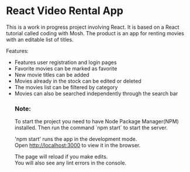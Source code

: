 <h1>React Video Rental App</h1>

This is a work in progress project involving React. It is based on a React tutorial called coding with Mosh.
The product is an app for renting movies with an editable list of titles.

Features:
<ul>
  <li>Features user registration and login pages</li>

<li>Favorite movies can be marked as favorite</li>
<li>New movie titles can be added</li>
<li>Movies already in the stock can be edited or deleted</li>
<li>The movies list can be filtered by category</li>
<li>Movies can also be searched independently through the search bar</li>


<h3>Note:</h3>
To start the project you need to have Node Package Manager(NPM) installed. 
Then run the command `npm start` to start the server.

'npm start' runs the app in the development mode.<br>
Open [http://localhost:3000](http://localhost:3000) to view it in the browser.

The page will reload if you make edits.<br>
You will also see any lint errors in the console.
